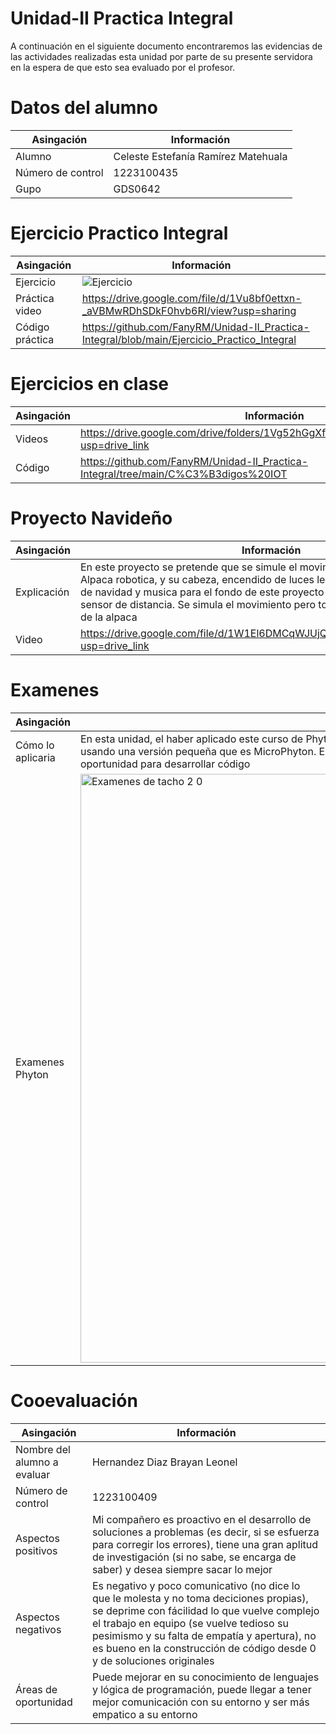 # Unidad-II Practica Integral
A continuación en el siguiente documento encontraremos las evidencias de las actividades realizadas esta unidad por parte de su presente servidora en la espera de que esto sea evaluado por el profesor.


# Datos del alumno
| Asingación | Información |
|--|--|
| Alumno | Celeste Estefanía Ramírez Matehuala |
| Número de control | 1223100435 |
| Gupo | GDS0642 |


# Ejercicio Practico Integral
| Asingación | Información |
|--|--|
| Ejercicio | ![Ejercicio](https://github.com/user-attachments/assets/bcb5fd4c-8c51-45f7-84a8-1b106c80a211)|
| Práctica video | https://drive.google.com/file/d/1Vu8bf0ettxn-_aVBMwRDhSDkF0hvb6RI/view?usp=sharing |
| Código práctica | https://github.com/FanyRM/Unidad-II_Practica-Integral/blob/main/Ejercicio_Practico_Integral |


# Ejercicios en clase
| Asingación | Información |
|--|--|
| Videos | https://drive.google.com/drive/folders/1Vg52hGgXfoQ5zpYNFCtLAtxAqX_tDwXe?usp=drive_link |
| Código | https://github.com/FanyRM/Unidad-II_Practica-Integral/tree/main/C%C3%B3digos%20IOT |


# Proyecto Navideño
| Asingación | Información |
|--|--|
| Explicación | En este proyecto se pretende que se simule el movimiento de las patas de una Alpaca robotica, y su cabeza, encendido de luces led para una serie en el arbol de navidad y musica para el fondo de este proyecto teniendo como activador un sensor de distancia. Se simula el movimiento pero todavía falta armar las partes de la alpaca |
| Video | https://drive.google.com/file/d/1W1El6DMCqWJUjQBbjjHQjIiACA5wWXpn/view?usp=drive_link |


# Examenes
| Asingación | Información |
|--|--|
| Cómo lo aplicaria | En esta unidad, el haber aplicado este curso de Phyton me facilita el conocimiento para aplicarlo en mi proyecto navideño, usando una versión pequeña que es MicroPhyton. Es un lenguaje fácil y aunque tiene su chiste tiene una gran area de oportunidad para desarrollar código |
| Examenes Phyton | <img width="942" alt="Examenes de tacho 2 0" src="https://github.com/user-attachments/assets/eec177b1-0733-42cc-a146-5cfaf695bdb0">|

# Cooevaluación
| Asingación | Información |
|--|--|
| Nombre del alumno  a evaluar | Hernandez Diaz Brayan Leonel |
| Número de control | 1223100409 |
| Aspectos positivos | Mi compañero es proactivo en el desarrollo de soluciones a problemas (es decir, si se esfuerza para corregir los errores), tiene una gran aplitud de investigación (si no sabe, se encarga de saber) y desea siempre sacar lo mejor |
| Aspectos negativos | Es negativo y poco comunicativo (no dice lo que le molesta y no toma deciciones propias), se deprime con fácilidad lo que vuelve complejo el trabajo en equipo (se vuelve tedioso su pesimismo y su falta de empatía y apertura), no es bueno en la construcción de código desde 0 y de soluciones originales |
| Áreas de oportunidad | Puede mejorar en su conocimiento de lenguajes y lógica de programación, puede llegar a tener mejor comunicación con su entorno y ser más empatico a su entorno |
